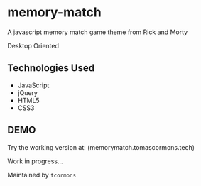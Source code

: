 # memory-match
A javascript memory match game theme from Rick and Morty 

Desktop Oriented

## Technologies Used

- JavaScript
- jQuery
- HTML5
- CSS3

## DEMO
Try the working version at: (memorymatch.tomascormons.tech)

Work in progress...

Maintained by `tcormons` 
